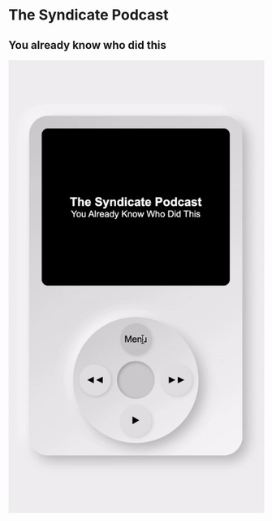 # The Syndicate Podcast
## You already know who did this

![The_Syndicate_Podcast_Player](https://github.com/unicornlaunching/thesyndicatepodcast/blob/main/The_Syndicate_Podcast_Thumbnail.gif?raw=true)
